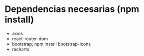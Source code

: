 # Dependencias necesarias (npm install)
 - axios
 - react-router-dom
 - bootstrap, npm install bootstrap-icons
 - recharts




